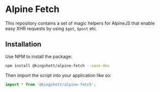 # Alpine Fetch

This repository contains a set of magic helpers for AlpineJS that enable easy XHR requests by using `$get`, `$post` etc.

## Installation

Use NPM to install the package:

```bash
npm install @kingshott/alpine-fetch --save-dev
```

Then import the script into your application like so:

```js
import * from '@kingshott/alpine-fetch';
```
